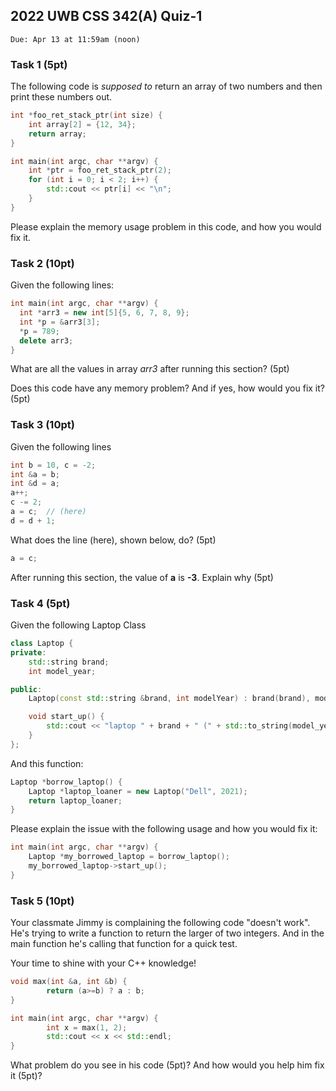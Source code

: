 ## 2022 UWB CSS 342(A) Quiz-1

```
Due: Apr 13 at 11:59am (noon)
```

### Task 1 (5pt)

The following code is *supposed to* return an array of two numbers and then print these numbers out.

```c++
int *foo_ret_stack_ptr(int size) {
    int array[2] = {12, 34};
    return array;
}

int main(int argc, char **argv) {
    int *ptr = foo_ret_stack_ptr(2);
    for (int i = 0; i < 2; i++) {
        std::cout << ptr[i] << "\n";
    }
}
```

Please explain the memory usage problem in this code, and how you would fix it.


### Task 2 (10pt)

Given the following lines:

```c++
int main(int argc, char **argv) {
  int *arr3 = new int[5]{5, 6, 7, 8, 9};
  int *p = &arr3[3];
  *p = 789;
  delete arr3;
}
```

What are all the values in array *arr3* after running this section? (5pt)

Does this code have any memory problem? And if yes, how would you fix it? (5pt)


### Task 3 (10pt)

Given the following lines

```c++
int b = 10, c = -2;
int &a = b;
int &d = a;
a++;  
c -= 2;
a = c;  // (here)
d = d + 1;
```

What does the line (here), shown below, do? (5pt)
```c++
a = c;
```

After running this section, the value of **a** is **-3**. Explain why (5pt)



### Task 4 (5pt)

Given the following Laptop Class

```c++
class Laptop {
private:
    std::string brand;
    int model_year;

public:
    Laptop(const std::string &brand, int modelYear) : brand(brand), model_year(modelYear) {}

    void start_up() {
        std::cout << "laptop " + brand + " (" + std::to_string(model_year) + ") is starting up";
    }
};
```

And this function:

```c++
Laptop *borrow_laptop() {
    Laptop *laptop_loaner = new Laptop("Dell", 2021);
    return laptop_loaner;
}
```

Please explain the issue with the following usage and how you would fix it:

```c++
int main(int argc, char **argv) {
    Laptop *my_borrowed_laptop = borrow_laptop();
    my_borrowed_laptop->start_up();
}
```

### Task 5 (10pt)

Your classmate Jimmy is complaining the following code "doesn't work". He's trying to write a function to return the larger of two integers. And in the main function he's calling that function for a quick test.

Your time to shine with your C++ knowledge! 

```c++
void max(int &a, int &b) {
        return (a>=b) ? a : b;
}

int main(int argc, char **argv) {
        int x = max(1, 2);
        std::cout << x << std::endl;
}
```

What problem do you see in his code (5pt)? And how would you help him fix it (5pt)?

